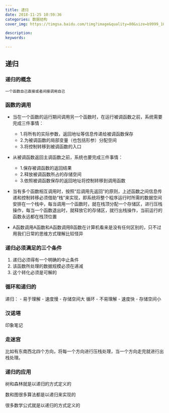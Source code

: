 ```yaml
---
title: 递归
date: 2018-11-25 10:59:36
categories: 数据结构
cover_img: https://timgsa.baidu.com/timg?image&quality=80&size=b9999_10000&sec=1548250049515&di=f65a7e3153c4f03544141c4d6cfc5cca&imgtype=0&src=http%3A%2F%2Fn.sinaimg.cn%2Fsinacn%2Fw1000h697%2F20180301%2F38d5-fwnpcns8234950.jpg

description: 
keywords: 

---
```



<meta name="referrer" content="no-referre"/>

## 递归

<!-- more -->
### 递归的概念
	一个函数自己直接或者间接调用自己

### 函数的调用

- 当在一个函数的运行期间调用另一个函数时，在运行被调函数之前，系统需要完成三件事情：
	- 1.将所有的实际参数，返回地址等信息传递给被调函数保存
	- 2.为被调函数的局部变量（也包括形参）分配空间
	- 3.将控制转移到被调函数的入口

- 从被调函数返回主调函数之前，系统也要完成三件事情：
	- 1.保存被调函数的返回结果
	- 2.释放被调函数所占的存储空间
	- 3.依照被调函数保存的返回地址将控制转移到调用函数
- 当有多个函数相互调用时，按照“后调用先返回”的原则，上述函数之间信息传递和控制转移必须借助“栈”来实现，即系统将整个程序运行时所需的数据空间安排在一个栈中，每当调用一个函数时，就在栈顶分配一个存储区，进行压栈操作，每当一个函数退出时，就释放它的存储区，就行出栈操作，当前运行的函数永远都在栈顶位置
- A函数调用A函数和A函数调用B函数在计算机看来是没有任何区别的，只不过用我们日常的思维方式理解比较怪异

### 递归必须满足的三个条件
1. 递归必须得有一个明确的中止条件
2. 该函数所处理的数据规模必须在递减
3. 这个转化必须是可解的

### 循环和递归的
递归：
	- 易于理解
	- 速度慢
	- 存储空间大
循环
	- 不易理解
	- 速度快
	- 存储空间小
	
### 汉诺塔 

印象笔记

### 走迷宫
比如有东南西北四个方向，将每一个方向进行压栈处理，当一个方向走完就进行出栈处理。

### 递归的应用
树和森林就是以递归的方式定义的

数和图很多算法都是以递归来实现的

很多数学公式就是以递归的方式定义的


